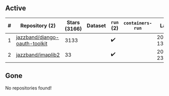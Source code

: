 ## Active
| # | Repository (2) | Stars (3166) | Dataset | `run` (2) | `containers-run` | Last Modified |
| --- | --- | --- | --- | --- | --- | --- |
| 1 | [jazzband/django-oauth-toolkit](https://github.com/jazzband/django-oauth-toolkit) | 3133 |  | :heavy_check_mark: |  | 2024-10-02 13:27:28+00:00 |
| 2 | [jazzband/imaplib2](https://github.com/jazzband/imaplib2) | 33 |  | :heavy_check_mark: |  | 2024-10-09 23:35:53+00:00 |

## Gone
No repositories found!
